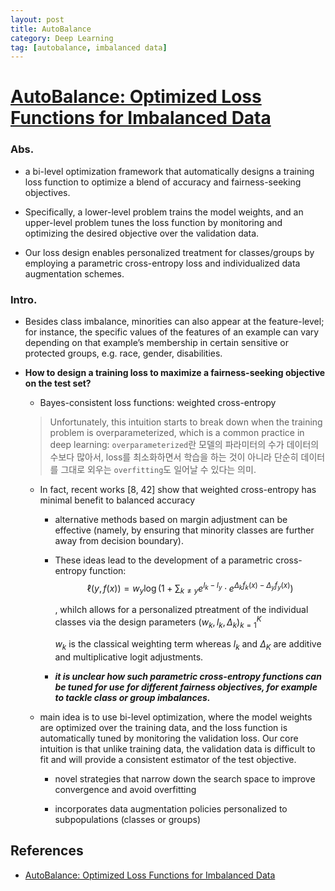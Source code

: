 ```yaml
---
layout: post
title: AutoBalance
category: Deep Learning
tag: [autobalance, imbalanced data]
---
```



# [AutoBalance: Optimized Loss Functions for Imbalanced Data](https://arxiv.org/abs/2201.01212)


### Abs.

* a bi-level optimization framework that automatically designs a training loss function to optimize a blend
of accuracy and fairness-seeking objectives. 

* Specifically, a lower-level problem trains the model weights, and an upper-level problem tunes the loss function by monitoring and optimizing the desired objective over the validation data. 

* Our loss design enables personalized treatment for classes/groups by employing a parametric cross-entropy loss and individualized data augmentation schemes. 




### Intro.

* Besides class imbalance, minorities can also appear at the feature-level; for instance, the specific values of the features of an example can vary depending on that example’s membership in certain sensitive or protected groups, e.g. race, gender, disabilities.


* **How to design a training loss to maximize a fairness-seeking objective on the test set?**

    * Bayes-consistent loss functions: weighted cross-entropy

    > Unfortunately, this intuition starts to break down when the training problem is overparameterized, which is a common practice in deep learning: `overparameterized`란 모델의 파라미터의 수가 데이터의 수보다 많아서, loss를 최소화하면서 학습을 하는 것이 아니라 단순히 데이터를 그대로 외우는 `overfitting`도 일어날 수 있다는 의미.

    * In fact, recent works [8, 42] show that weighted cross-entropy has minimal benefit to balanced accuracy
        
        * alternative methods based on margin adjustment can be effective (namely, by ensuring that minority classes are further away from decision boundary).

        * These ideas lead to the development of a parametric cross-entropy function:
            $$
            \ell(y, f(x)) = w_y \log \left( 1 + \sum_{k \neq y} e^{l_k - l_y} \cdot e^{\Delta_k f_k(x) - \Delta_y f_y(x)} \right)
            $$

            , whilch allows for a personalized ptreatment of the individual classes via the design parameters $(w_k, l_k, \Delta_k)_{k=1}^K$

            $w_k$ is the classical weighting term whereas $l_k$ and $\Delta_K$ are additive and multiplicative logit adjustments.

        *  ***it is unclear how such parametric cross-entropy functions can be tuned for use for different fairness objectives, for example to tackle class or group imbalances.***



    * main idea is to use bi-level optimization, where the model weights are optimized over the training data, and the loss function is automatically tuned by monitoring the validation loss. Our core intuition is that unlike training data, the validation data is difficult to fit and will provide a consistent estimator of the test objective.

        * novel strategies that narrow down the search space to improve convergence and avoid overfitting

        * incorporates data augmentation policies personalized to subpopulations (classes or groups)



## References 

- [AutoBalance: Optimized Loss Functions for Imbalanced Data](https://arxiv.org/abs/2201.01212)
